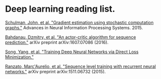 # Deep learning reading list. 

[Schulman, John, et al. "Gradient estimation using stochastic computation graphs."](https://arxiv.org/pdf/1506.05254v3.pdf) Advances in Neural Information Processing Systems. 2015.

[Bahdanau, Dzmitry, et al. "An actor-critic algorithm for sequence prediction."](https://arxiv.org/pdf/1607.07086v2.pdf) arXiv preprint arXiv:1607.07086 (2016).

[Song, Yang, et al. "Training Deep Neural Networks via Direct Loss Minimization."](https://arxiv.org/pdf/1511.06411v2.pdf)

[Ranzato, Marc'Aurelio, et al. "Sequence level training with recurrent neural networks."](https://arxiv.org/pdf/1511.06732v7.pdf) arXiv preprint arXiv:1511.06732 (2015).


